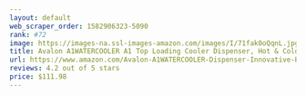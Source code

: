 ```yaml
---
layout: default 
﻿web_scraper_order: 1582906323-5090
rank: #72
image: https://images-na.ssl-images-amazon.com/images/I/71fak0oQqnL.jpg
title: Avalon A1WATERCOOLER A1 Top Loading Cooler Dispenser, Hot & Cold Water, Child Safety Lock,…
url: https://www.amazon.com/Avalon-A1WATERCOOLER-Dispenser-Innovative-Bottles-UL/dp/B0125S2K0M/ref=zg_mw_appliances_72?_encoding=UTF8&psc=1&refRID=S62GX33RNB85DCMRPD2E
reviews: 4.2 out of 5 stars
price: $111.98 
---
```

